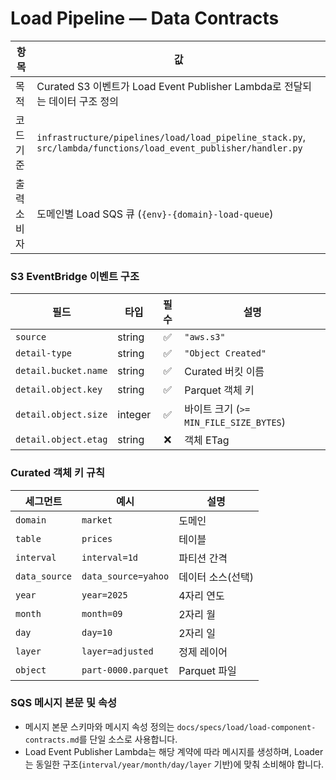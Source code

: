 # Load Pipeline — Data Contracts

| 항목 | 값 |
|------|-----|
| 목적 | Curated S3 이벤트가 Load Event Publisher Lambda로 전달되는 데이터 구조 정의 |
| 코드 기준 | `infrastructure/pipelines/load/load_pipeline_stack.py`, `src/lambda/functions/load_event_publisher/handler.py` |
| 출력 소비자 | 도메인별 Load SQS 큐 (`{env}-{domain}-load-queue`) |

### S3 EventBridge 이벤트 구조

| 필드 | 타입 | 필수 | 설명 |
|------|------|:---:|------|
| `source` | string | ✅ | `"aws.s3"` |
| `detail-type` | string | ✅ | `"Object Created"` |
| `detail.bucket.name` | string | ✅ | Curated 버킷 이름 |
| `detail.object.key` | string | ✅ | Parquet 객체 키 |
| `detail.object.size` | integer | ✅ | 바이트 크기 (`>= MIN_FILE_SIZE_BYTES`) |
| `detail.object.etag` | string | ❌ | 객체 ETag |

### Curated 객체 키 규칙

| 세그먼트 | 예시 | 설명 |
|----------|------|------|
| `domain` | `market` | 도메인 |
| `table` | `prices` | 테이블 |
| `interval` | `interval=1d` | 파티션 간격 |
| `data_source` | `data_source=yahoo` | 데이터 소스(선택) |
| `year` | `year=2025` | 4자리 연도 |
| `month` | `month=09` | 2자리 월 |
| `day` | `day=10` | 2자리 일 |
| `layer` | `layer=adjusted` | 정제 레이어 |
| `object` | `part-0000.parquet` | Parquet 파일 |

### SQS 메시지 본문 및 속성

- 메시지 본문 스키마와 메시지 속성 정의는 `docs/specs/load/load-component-contracts.md`를 단일 소스로 사용합니다.
- Load Event Publisher Lambda는 해당 계약에 따라 메시지를 생성하며, Loader는 동일한 구조(`interval/year/month/day/layer` 기반)에 맞춰 소비해야 합니다.
